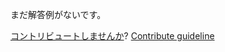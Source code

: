 
まだ解答例がないです。

[コントリビュートしませんか](https://github.com/BFEdev/BFE.dev-solutions/blob/main/design/design-a-tic-tac-toe-game_ja.md)?  [Contribute guideline](https://github.com/BFEdev/BFE.dev-solutions#how-to-contribute)
